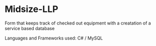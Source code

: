 # Midsize-LLP
Form that keeps track of checked out equipment with a creatation of a service based database

Languages and Frameworks used: C# / MySQL

